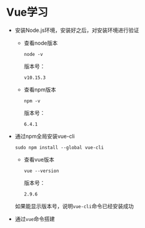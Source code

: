 # Vue学习 #

- 安装Node.js环境，安装好之后，对安装环境进行验证

  - 查看node版本

    ```shell
    node -v
    ```

    版本号：

    ```shell
    v10.15.3
    ```

  - 查看npm版本

    ```shell
    npm -v
    ```

    版本号：

    ```shell
    6.4.1
    ```

- 通过npm全局安装vue-cli

  ```shell
  sudo npm install --global vue-cli
  ```

  - 查看vue版本

    ```shell
    vue --version
    ```

    版本号：

    ```shell
    2.9.6
    ```

  如果能显示版本号，说明`vue-cli`命令已经安装成功



- 通过`vue`命令搭建

